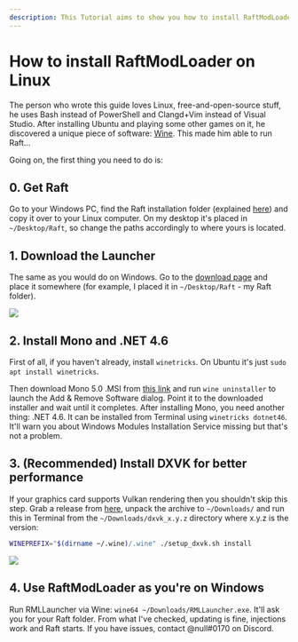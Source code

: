 ```yaml
---
description: This Tutorial aims to show you how to install RaftModLoader on other OSes (not Windows).
---
```


# How to install RaftModLoader on Linux

The person who wrote this guide loves Linux, free-and-open-source stuff, he uses Bash instead of PowerShell and Clangd+Vim instead of Visual Studio. After installing Ubuntu and playing some other games on it, he discovered a unique piece of software: [Wine](https://winehq.org). This made him able to run Raft...

Going on, the first thing you need to do is:

## 0. Get Raft
Go to your Windows PC, find the Raft installation folder (explained [here](https://support.steampowered.com/kb_article.php?ref=7418-YUBN-8129)) and copy it over to your Linux computer. On my desktop it's placed in `~/Desktop/Raft`, so change the paths accordingly to where yours is located.

## 1. Download the Launcher
The same as you would do on Windows. Go to the [download page](https://www.raftmodding.com/download) and place it somewhere (for example, I placed it in `~/Desktop/Raft` - my Raft folder).

![](../../.gitbook/assets/download.png)

## 2. Install Mono and .NET 4.6
First of all, if you haven't already, install `winetricks`. On Ubuntu it's just `sudo apt install winetricks`.

Then download Mono 5.0 .MSI from [this link](https://dl.winehq.org/wine/wine-mono/5.0.0/wine-mono-5.0.0-x86.msi) and run `wine uninstaller` to launch the Add & Remove Software dialog. Point it to the downloaded installer and wait until it completes.
After installing Mono, you need another thing: .NET 4.6. It can be installed from Terminal using `winetricks dotnet46`. It'll warn you about Windows Modules Installation Service missing but that's not a problem.

## 3. (Recommended) Install DXVK for better performance
If your graphics card supports Vulkan rendering then you shouldn't skip this step. Grab a release from [here](https://github.com/doitsujin/dxvk/releases/latest), unpack the archive to `~/Downloads/` and run this in Terminal from the `~/Downloads/dxvk_x.y.z` directory where x.y.z is the version:
```bash
WINEPREFIX="$(dirname ~/.wine)/.wine" ./setup_dxvk.sh install
```

![](https://i.imgur.com/snu3v5h.png)

## 4. Use RaftModLoader as you're on Windows
Run RMLLauncher via Wine: `wine64 ~/Downloads/RMLLauncher.exe`. It'll ask you for your Raft folder. From what I've checked, updating is fine, injections work and Raft starts. If you have issues, contact @null#0170 on Discord.
